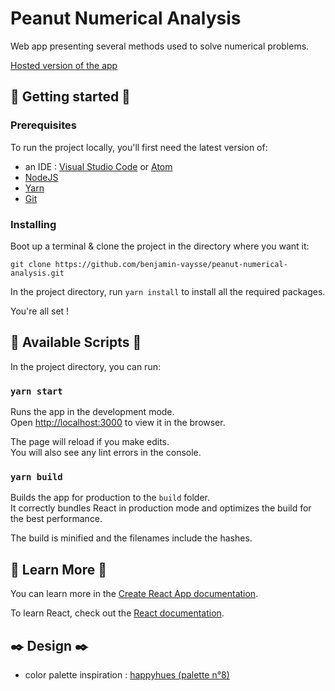 # Peanut Numerical Analysis

Web app presenting several methods used to solve numerical problems.

[Hosted version of the app](https://peanut-eight.now.sh)

## 🚀 Getting started 🚀

### Prerequisites

To run the project locally, you'll first need the latest version of: 
- an IDE : [Visual Studio Code](https://code.visualstudio.com/) or [Atom](https://atom.io/)
- [NodeJS](https://nodejs.org/en/download/) 
- [Yarn](https://classic.yarnpkg.com/en/docs/install/)
- [Git](https://git-scm.com/downloads)

### Installing

Boot up a terminal & clone the project in the directory where you want it: 

`git clone https://github.com/benjamin-vaysse/peanut-numerical-analysis.git`

In the project directory, run `yarn install` to install all the required packages.

You're all set !

## 📜 Available Scripts 📜

In the project directory, you can run:

### `yarn start`

Runs the app in the development mode.<br />
Open [http://localhost:3000](http://localhost:3000) to view it in the browser.

The page will reload if you make edits.<br />
You will also see any lint errors in the console.

### `yarn build`

Builds the app for production to the `build` folder.<br />
It correctly bundles React in production mode and optimizes the build for the best performance.

The build is minified and the filenames include the hashes.<br />

## 📖 Learn More 📖

You can learn more in the [Create React App documentation](https://facebook.github.io/create-react-app/docs/getting-started).

To learn React, check out the [React documentation](https://reactjs.org/).

## ✒️ Design ✒️ 

- color palette inspiration : [happyhues (palette n°8) ](https://www.happyhues.co/palettes/8)
